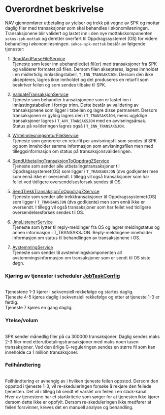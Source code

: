 # Overordnet beskrivelse

NAV gjennomfører utbetaling av ytelser og trekk på vegne av SPK og mottar daglig filer med transaksjoner som skal behandles i økonomiløsningen. Transaksjonene blir validert og lastet inn i den nye mottakskomponenten `sokos-spk-mottak` og deretter overført til Oppdragssystemet (OS) for videre behandling i økonomiløsningen.
`sokos-spk-mottak` består av følgende tjenester:

1. [ReadAndParseFileService](../../../src/main/kotlin/no/nav/sokos/spk/mottak/service/ReadAndParseFileService.kt)
<br/> Tjeneste som leser inn ubehandled(e) fil(er) med transaksjoner fra SPK og validerer formatet på filen. Dersom filen aksepteres, lagres innholdet i en midlertidig innlastingstabell, `T_INN_TRANSAKSJON`. Dersom den ikke aksepteres, lagres ikke innholdet og det produseres en returfil som beskriver feilen og som sendes tilbake til SPK.
   
2. [ValidateTransaksjonService](../../../src/main/kotlin/no/nav/sokos/spk/mottak/service/ValidateTransaksjonService.kt) 
<br/> Tjeneste som behandler transaksjonene som er lastet inn i innlastingstabellen i forrige trinn. Dette består av validering av transaksjonene som ligger i tabellen og lagre disse permanent. Dersom transaksjonen er gyldig lagres den i `T_TRANSAKSJON`, mens ugyldige transaksjoner lagres i `T_AVV_TRANSAKSJON` med en avvisningsårsak. Status på valideringen lagres også i `T_INN_TRANSAKSJON`.

3. [WriteInnlesningsreturFileService](../../../src/main/kotlin/no/nav/sokos/spk/mottak/service/WriteInnlesningsreturFileService.kt) 
<br/> Tjeneste som genererer en returfil per anvisningsfil som sendes til SPK og som inneholder samme informasjon som anvisningsfilen men med tilleggsinformasjon om status på transaksjonsvalideringen.

4. [SendUtbetalingTransaksjonToOppdragZService](../../../src/main/kotlin/no/nav/sokos/spk/mottak/service/SendUtbetalingTransaksjonToOppdragZService.kt)
<br/> Tjeneste som sender alle utbetalingstransaksjoner til Oppdragssystemet(OS) som ligger i `T_TRANSAKSJON` (dvs godkjente) men som ennå ikke er oversendt. I tillegg vil også transaksjoner som har feilet ved tidligere oversendelsesforsøk sendes til OS.

5. [SendTrekkTransaksjonToOppdragZService](../../../src/main/kotlin/no/nav/sokos/spk/mottak/service/SendTrekkTransaksjonToOppdragZService.kt)
<br/> Tjeneste som sender alle trekktransaksjoner til Oppdragssystemet(OS) som ligger i `T_TRANSAKSJON` (dvs godkjente) men som ennå ikke er oversendt. I tillegg vil også transaksjoner som har feilet ved tidligere oversendelsesforsøk sendes til OS.

6. [JmsListenerService](../../../src/main/kotlin/no/nav/sokos/spk/mottak/mq/JmsListenerService.kt) 
<br/> Tjeneste som lytter til reply-meldinger fra OS og lagrer meldingstatus og annen informasjon i T_TRANSAKSJON. Reply-meldingene inneholder informasjon om status til behandlingen av transaksjonene i OS.
   
7. [AvstemmingService](../../../src/main/kotlin/no/nav/sokos/spk/mottak/service/AvstemmingService.kt)
<br/> Tjeneste som sender til avstemmingskomponenten all avstemmingsinformasjon om transaksjoner som er sendt til OS siste døgn.


### Kjøring av tjenester i scheduler [JobTaskConfig](../../../src/main/kotlin/no/nav/sokos/spk/mottak/config/JobTaskConfig.kt)
<br/> Tjenestene 1-3 kjører i sekvensiell rekkefølge og startes daglig.
<br/> Tjeneste 4-5 kjøres daglig i sekvensiell rekkefølge og etter at tjeneste 1-3 er ferdig.
<br/> Tjeneste 7 kjøres en gang daglig.

### Ytelse/volum 
<br/> SPK sender månedlig filer på ca 300000 transaksjoner. Daglig sendes maks 2-3 filer med etterutbetalingstransaksjoner med maks noen tusen transaksjoner.
Ved den årlige G-reguleringen sendes en større fil som kan inneholde ca 1 million transaksjoner.
<br/>

### Feilhåndtering
<br/> Feilhåndtering er avhengig av i hvilken tjeneste feilen oppstod. Dersom den oppstod i tjeneste 1-3, vil re-skeduleringen forsøke å rekjøre den feilede tjenesten. Det vil i tillegg bli sendt et varslet om feilen i en slack-kanal. 
<br/> Hver av tjenestene har et startkriterie som sørger for at tjenesten ikke kjører dersom dette ikke er oppfylt. Dersom re-skeduleringen ikke medfører at feilen forsvinner, kreves det en manuell analyse og behandling.